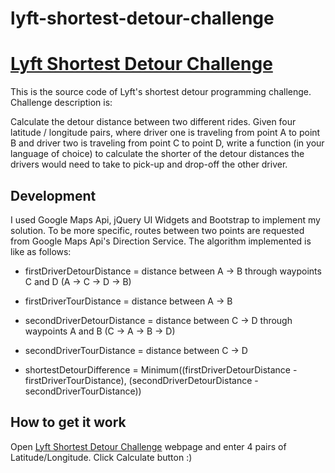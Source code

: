 lyft-shortest-detour-challenge
==============================

# [Lyft Shortest Detour Challenge](http://funma.pl/yft/)

This is the source code of Lyft's shortest detour programming challenge. Challenge description is:

Calculate the detour distance between two different rides. Given four latitude / longitude pairs, where driver one is traveling from point A to point B and driver two is traveling from point C to point D, write a function (in your language of choice) to calculate the shorter of the detour distances the drivers would need to take to pick-up and drop-off the other driver.

## Development

I used Google Maps Api, jQuery UI Widgets and Bootstrap to implement my solution. To be more specific, routes between two points are requested from Google Maps Api's Direction Service.
The algorithm implemented is like as follows:

- firstDriverDetourDistance = distance between A -> B through waypoints C and D (A -> C -> D -> B)
- firstDriverTourDistance = distance between A -> B
- secondDriverDetourDistance = distance between C -> D through waypoints A and B (C -> A -> B -> D)
- secondDriverTourDistance = distance between C -> D

- shortestDetourDifference = Minimum((firstDriverDetourDistance - firstDriverTourDistance), (secondDriverDetourDistance - secondDriverTourDistance))

## How to get it work

Open [Lyft Shortest Detour Challenge](http://funma.pl/yft/) webpage and enter 4 pairs of Latitude/Longitude. Click Calculate button :)


